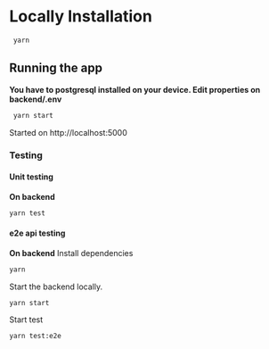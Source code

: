 #  Locally Installation
```bash
 yarn
```

## Running the app
**You have to postgresql installed on your device. Edit properties on backend/.env**
```bash
 yarn start
```
Started on http://localhost:5000

### Testing
#### Unit testing
**On backend**
```bash
yarn test
```
#### e2e api testing
**On backend**
Install dependencies
```bash
yarn
```
Start the backend locally.
```bash
yarn start
```
Start  test
```bash
yarn test:e2e
```

